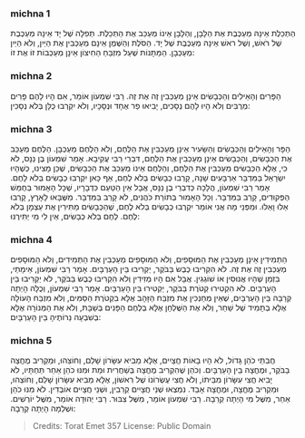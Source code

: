 
### michna 1
הַתְּכֵלֶת אֵינָהּ מְעַכֶּבֶת אֶת הַלָּבָן, וְהַלָּבָן אֵינוֹ מְעַכֵּב אֶת הַתְּכֵלֶת. תְּפִלָּה שֶׁל יָד אֵינָהּ מְעַכֶּבֶת שֶׁל רֹאשׁ, וְשֶׁל ראשׁ אֵינָהּ מְעַכֶּבֶת שֶׁל יָד. הַסֹּלֶת וְהַשֶּׁמֶן אֵינָם מְעַכְּבִין אֶת הַיַּיִן, וְלֹא הַיַּיִן מְעַכְּבָן. הַמַּתָּנוֹת שֶׁעַל מִזְבֵּחַ הַחִיצוֹן אֵינָן מְעַכְּבוֹת זוֹ אֶת זוֹ:

### michna 2
הַפָּרִים וְהָאֵילִים וְהַכְּבָשִׂים אֵינָן מְעַכְּבִין זֶה אֶת זֶה. רַבִּי שִׁמְעוֹן אוֹמֵר, אִם הָיוּ לָהֶם פָּרִים מְרֻבִּים וְלֹא הָיוּ לָהֶם נְסָכִים, יָבִיאוּ פַר אֶחָד וּנְסָכָיו, וְלֹא יִקְרְבוּ כֻלָּן בְּלֹא נְסָכִין:

### michna 3
הַפָּר וְהָאֵילִים וְהַכְּבָשִׂים וְהַשָּׂעִיר אֵינָן מְעַכְּבִין אֶת הַלֶּחֶם, וְלֹא הַלֶּחֶם מְעַכְּבָן. הַלֶּחֶם מְעַכֵּב אֶת הַכְּבָשִׂים, וְהַכְּבָשִׂים אֵינָן מְעַכְּבִין אֶת הַלֶּחֶם, דִּבְרֵי רַבִּי עֲקִיבָא. אָמַר שִׁמְעוֹן בֶּן נַנָּס, לֹא כִי, אֶלָּא הַכְּבָשִׂים מְעַכְּבִין אֶת הַלֶּחֶם, וְהַלֶּחֶם אֵינוֹ מְעַכֵּב אֶת הַכְּבָשִׂים, שֶׁכֵּן מָצִינוּ, כְּשֶׁהָיוּ יִשְׂרָאֵל בַּמִּדְבָּר אַרְבָּעִים שָׁנָה, קָרְבוּ כְבָשִׂים בְּלֹא לֶחֶם, אַף כָּאן יִקְרְבוּ כְבָשִׂים בְּלֹא לָחֶם. אָמַר רַבִּי שִׁמְעוֹן, הֲלָכָה כְּדִבְרֵי בֶן נַנָּס, אֲבָל אֵין הַטַּעַם כִּדְבָרָיו, שֶׁכָּל הָאָמוּר בְּחֻמַּשׁ הַפְּקוּדִים, קָרַב בַּמִּדְבָּר. וְכָל הָאָמוּר בְּתוֹרַת כֹּהֲנִים, לֹא קָרַב בַּמִּדְבָּר. מִשֶּׁבָּאוּ לָאָרֶץ, קָרְבוּ אֵלּוּ וָאֵלּוּ. וּמִפְּנֵי מָה אֲנִי אוֹמֵר יִקְרְבוּ כְבָשִׂים בְּלֹא לֶחֶם, שֶׁהַכְּבָשִׂים מַתִּירִין אֶת עַצְמָן בְּלֹא לֶחֶם. לֶחֶם בְּלֹא כְבָשִׂים, אֵין לִי מִי יַתִּירֶנּוּ:

### michna 4
הַתְּמִידִין אֵינָן מְעַכְּבִין אֶת הַמּוּסָפִים, וְלֹא הַמּוּסָפִים מְעַכְּבִין אֶת הַתְּמִידִים, וְלֹא הַמּוּסָפִים מְעַכְּבִין זֶה אֶת זֶה. לֹא הִקְרִיבוּ כֶבֶשׂ בַּבֹּקֶר, יַקְרִיבוּ בֵּין הָעַרְבָּיִם. אָמַר רַבִּי שִׁמְעוֹן, אֵימָתַי, בִּזְמַן שֶׁהָיוּ אֲנוּסִין אוֹ שׁוֹגְגִין. אֲבָל אִם הָיוּ מְזִידִין וְלֹא הִקְרִיבוּ כֶבֶשׂ בַּבֹּקֶר, לֹא יַקְרִיבוּ בֵּין הָעַרְבָּיִם. לֹא הִקְטִירוּ קְטֹרֶת בַּבֹּקֶר, יַקְטִירוּ בֵּין הָעַרְבָּיִם. אָמַר רַבִּי שִׁמְעוֹן, וְכֻלָּהּ הָיְתָה קְרֵבָה בֵּין הָעַרְבָּיִם, שֶׁאֵין מְחַנְּכִין אֶת מִזְבַּח הַזָּהָב אֶלָּא בִקְטֹרֶת הַסַּמִּים, וְלֹא מִזְבַּח הָעוֹלָה אֶלָּא בְתָמִיד שֶׁל שַׁחַר, וְלֹא אֶת הַשֻּׁלְחָן אֶלָּא בְלֶחֶם הַפָּנִים בְּשַׁבָּת, וְלֹא אֶת הַמְּנוֹרָה אֶלָּא בְשִׁבְעָה נֵרוֹתֶיהָ בֵּין הָעַרְבָּיִם:

### michna 5
חֲבִתֵּי כֹהֵן גָּדוֹל, לֹא הָיוּ בָאוֹת חֲצָיִים, אֶלָּא מֵבִיא עִשָּׂרוֹן שָׁלֵם, וְחוֹצֵהוּ, וּמַקְרִיב מֶחֱצָה בַבֹּקֶר, וּמֶחֱצָה בֵין הָעַרְבָּיִם. וְכֹהֵן שֶׁהִקְרִיב מֶחֱצָה בְּשַׁחֲרִית וּמֵת וּמִנּוּ כֹהֵן אַחֵר תַּחְתָּיו, לֹא יָבִיא חֲצִי עִשָּׂרוֹן מִבֵּיתוֹ, וְלֹא חֲצִי עֶשְׂרוֹנוֹ שֶׁל רִאשׁוֹן, אֶלָּא מֵבִיא עִשָּׂרוֹן שָׁלֵם, וְחוֹצֵהוּ, וּמַקְרִיב מֶחֱצָה, וּמֶחֱצָה אָבֵד. נִמְצְאוּ שְׁנֵי חֲצָיִים קְרֵבִין, וּשְׁנֵי חֲצָיִים אוֹבְדִין. לֹא מִנּוּ כֹהֵן אַחֵר, מִשֶּׁל מִי הָיְתָה קְרֵבָה. רַבִּי שִׁמְעוֹן אוֹמֵר, מִשֶּׁל צִבּוּר. רַבִּי יְהוּדָה אוֹמֵר, מִשֶּׁל יוֹרְשִׁים. וּשְׁלֵמָה הָיְתָה קְרֵבָה:

> Credits: Torat Emet 357
> License: Public Domain